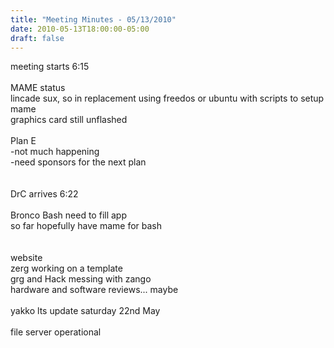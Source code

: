 ```yaml
---
title: "Meeting Minutes - 05/13/2010"
date: 2010-05-13T18:00:00-05:00
draft: false
---
```


meeting starts 6:15<br />
<br />
MAME status<br />
lincade sux, so in replacement using freedos or ubuntu with scripts to setup mame<br />
graphics card still unflashed<br />
<br />
Plan E<br />
-not much happening<br />
-need sponsors for the next plan<br />
<br />
<br />
DrC arrives 6:22<br />
<br />
Bronco Bash need to fill app<br />
so far hopefully have mame for bash<br />
<br />
<br />
website<br />
zerg working on a template<br />
grg and Hack messing with zango<br />
hardware and software reviews...  maybe<br />
<br />
yakko lts update saturday 22nd May<br />
<br />
file server operational